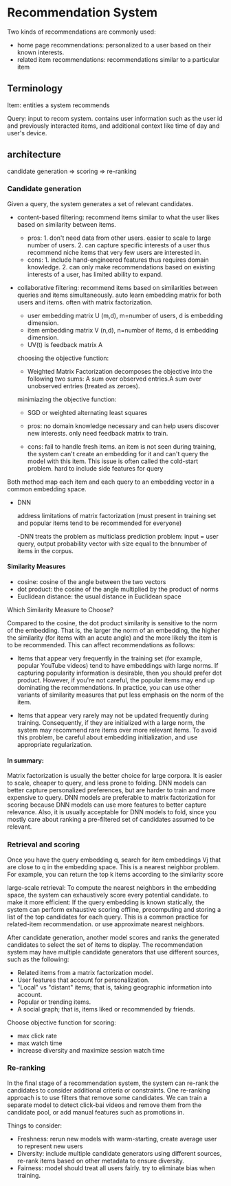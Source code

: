 # Recommendation System

Two kinds of recommendations are commonly used:
- home page recommendations: personalized to a user based on their known interests.
- related item recommendations: recommendations similar to a particular item

## Terminology

Item: entities a system recommends

Query: input to recom system. contains user information such as the user id and previously interacted items, and additional context like time of day and user's device.

## architecture

candidate generation => scoring => re-ranking


### Candidate generation

Given a query, the system generates a set of relevant candidates. 

- content-based filtering: recommend items similar to what the user likes based on similarity between items.
    - pros: 1. don't need data from other users. easier to scale to large number of users. 2. can capture specific interests of a user thus recommend niche items that very few users are interested in.
    - cons: 1. include hand-engineered features thus requires domain knowledge. 2. can only make recommendations based on existing interests of a user, has limited ability to expand.

- collaborative filtering: recommend items based on similarities between queries and items simultaneously.
    auto learn embedding matrix for both users and items. often with matrix factorization.
    - user embedding matrix U (m,d), m=number of users, d is embedding dimension.
    - item embedding matrix V (n,d), n=number of items, d is embedding dimension.
    - UV(t) is feedback matrix A

    choosing the objective function:
    - Weighted Matrix Factorization decomposes the objective into the following two sums: A sum over observed entries.A sum over unobserved entries (treated as zeroes).

    minimiazing the objective function:
    - SGD or weighted alternating least squares

    - pros: no domain knowledge necessary and can help users discover new interests. only need feedback matrix to train.

    - cons: fail to handle fresh items. an item is not seen during training, the system can't create an embedding for it and can't query the model with this item. This issue is often called the cold-start problem. hard to include side features for query

Both method map each item and each query to an embedding vector in a common embedding space. 

- DNN

    address limitations of matrix factorization (must present in training set and popular items tend to be recommended for everyone)

    -DNN treats the problem as multiclass prediction problem: input = user query, output probability vector with size equal to the bnnumber of items in the corpus.

#### Similarity Measures

- cosine: cosine of the angle between the two vectors
- dot product: the cosine of the angle multiplied by the product of norms
- Euclidean distance: the usual distance in Euclidean space

Which Similarity Measure to Choose?

Compared to the cosine, the dot product similarity is sensitive to the norm of the embedding. That is, the larger the norm of an embedding, the higher the similarity (for items with an acute angle) and the more likely the item is to be recommended. This can affect recommendations as follows:

- Items that appear very frequently in the training set (for example, popular YouTube videos) tend to have embeddings with large norms. If capturing popularity information is desirable, then you should prefer dot product. However, if you're not careful, the popular items may end up dominating the recommendations. In practice, you can use other variants of similarity measures that put less emphasis on the norm of the item. 

- Items that appear very rarely may not be updated frequently during training. Consequently, if they are initialized with a large norm, the system may recommend rare items over more relevant items. To avoid this problem, be careful about embedding initialization, and use appropriate regularization. 

#### In summary:

Matrix factorization is usually the better choice for large corpora. It is easier to scale, cheaper to query, and less prone to folding.
DNN models can better capture personalized preferences, but are harder to train and more expensive to query. DNN models are preferable to matrix factorization for scoring because DNN models can use more features to better capture relevance. Also, it is usually acceptable for DNN models to fold, since you mostly care about ranking a pre-filtered set of candidates assumed to be relevant.

### Retrieval and scoring
Once you have the query embedding q, search for item embeddings Vj that are close to q in the embedding space. This is a nearest neighbor problem. For example, you can return the top k items according to the similarity score 

large-scale retrieval: To compute the nearest neighbors in the embedding space, the system can exhaustively score every potential candidate. to make it more efficient: If the query embedding is known statically, the system can perform exhaustive scoring offline, precomputing and storing a list of the top candidates for each query. This is a common practice for related-item recommendation. or use approximate nearest neighbors.

After candidate generation, another model scores and ranks the generated candidates to select the set of items to display. The recommendation system may have multiple candidate generators that use different sources, such as the following:

- Related items from a matrix factorization model.
- User features that account for personalization.
- "Local" vs "distant" items; that is, taking geographic information into account.
- Popular or trending items.
- A social graph; that is, items liked or recommended by friends.

Choose objective function for scoring:
- max click rate
- max watch time
- increase diversity and maximize session watch time

### Re-ranking

In the final stage of a recommendation system, the system can re-rank the candidates to consider additional criteria or constraints. One re-ranking approach is to use filters that remove some candidates. We can train a separate model to detect click-bai videos and remove them from the candidate pool, or add manual features such as promotions in.

Things to consider:
- Freshness: rerun new models with warm-starting, create average user to represent new users
- Diversity: include multiple candidate generators using different sources, re-rank items based on other metadata to ensure diversity.
- Fairness: model should treat all users fairly. try to eliminate bias when training.


